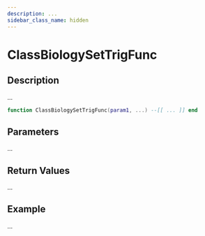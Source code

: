 ```yaml
---
description: ...
sidebar_class_name: hidden
---
```


# ClassBiologySetTrigFunc

## Description

...

```lua
function ClassBiologySetTrigFunc(param1, ...) --[[ ... ]] end
```

## Parameters

...

## Return Values

...

## Example

...

